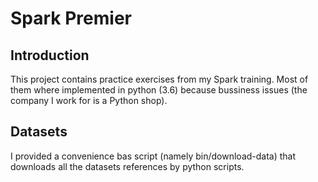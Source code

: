 # Spark Premier # 

## Introduction ##
 
 This project contains practice exercises from my Spark training. Most of them where implemented in python (3.6) because bussiness issues (the company I work for is a Python shop).

## Datasets ##

I provided a convenience bas script (namely bin/download-data) that downloads all the datasets references by python scripts.

